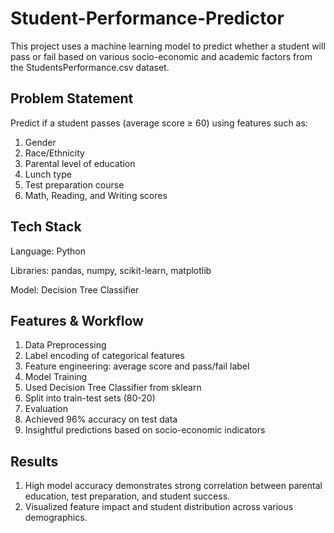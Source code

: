 # Student-Performance-Predictor

This project uses a machine learning model to predict whether a student will pass or fail based on various socio-economic and academic factors from the StudentsPerformance.csv dataset.

## Problem Statement
Predict if a student passes (average score ≥ 60) using features such as:
1. Gender
2. Race/Ethnicity
3. Parental level of education
4. Lunch type
5. Test preparation course
6. Math, Reading, and Writing scores

## Tech Stack
Language: Python

Libraries: pandas, numpy, scikit-learn, matplotlib

Model: Decision Tree Classifier

## Features & Workflow
1. Data Preprocessing
2. Label encoding of categorical features
3. Feature engineering: average score and pass/fail label
4. Model Training
5. Used Decision Tree Classifier from sklearn
6. Split into train-test sets (80-20)
7. Evaluation
8. Achieved 96% accuracy on test data
9. Insightful predictions based on socio-economic indicators

## Results
1. High model accuracy demonstrates strong correlation between parental education, test preparation, and student success.
2. Visualized feature impact and student distribution across various demographics.
